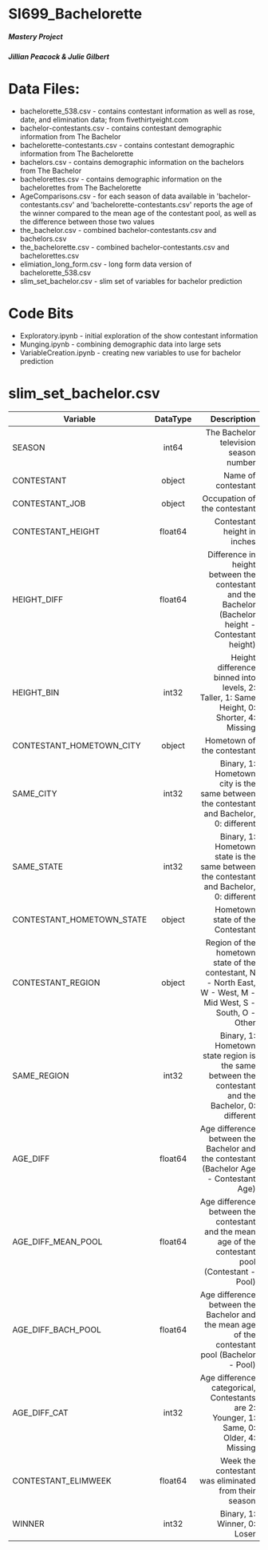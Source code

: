 # SI699_Bachelorette
##### Mastery Project
##### Jillian Peacock & Julie Gilbert


# Data Files:
* bachelorette_538.csv - contains contestant information as well as rose, date, and elimination data; from fivethirtyeight.com
* bachelor-contestants.csv - contains contestant demographic information from The Bachelor
* bachelorette-contestants.csv - contains contestant demographic information from The Bachelorette
* bachelors.csv - contains demographic information on the bachelors from The Bachelor
* bachelorettes.csv - contains demographic information on the bachelorettes from The Bachelorette
* AgeComparisons.csv - for each season of data available in 'bachelor-contestants.csv' and 'bachelorette-contestants.csv' reports the age of the winner compared to the mean age of the contestant pool, as well as the difference between those two values
* the_bachelor.csv - combined bachelor-contestants.csv and bachelors.csv
* the_bachelorette.csv - combined bachelor-contestants.csv and bachelorettes.csv
* elimiation_long_form.csv - long form data version of bachelorette_538.csv
* slim_set_bachelor.csv - slim set of variables for bachelor prediction

# Code Bits
* Exploratory.ipynb - initial exploration of the show contestant information
* Munging.ipynb - combining demographic data into large sets
* VariableCreation.ipynb - creating new variables to use for bachelor prediction

# slim_set_bachelor.csv
| Variable                 | DataType | Description |
| ------------------------ |:--------:| -----------:|
| SEASON                   |  int64   | The Bachelor television season number |
| CONTESTANT               |  object  | Name of contestant |
| CONTESTANT_JOB           |  object  | Occupation of the contestant |
| CONTESTANT_HEIGHT        |  float64 | Contestant height in inches |
| HEIGHT_DIFF              |  float64 | Difference in height between the contestant and the Bachelor (Bachelor height - Contestant height) |
| HEIGHT_BIN               |  int32   | Height difference binned into levels, 2: Taller, 1: Same Height, 0: Shorter, 4: Missing |
| CONTESTANT_HOMETOWN_CITY |  object  | Hometown of the contestant |
| SAME_CITY                |  int32   | Binary, 1: Hometown city is the same between the contestant and Bachelor, 0: different |
| SAME_STATE               |  int32   | Binary, 1: Hometown state is the same between the contestant and Bachelor, 0: different |
| CONTESTANT_HOMETOWN_STATE|  object  | Hometown state of the Contestant |
| CONTESTANT_REGION        |  object  | Region of the hometown state of the contestant, N - North East, W - West, M - Mid West, S - South, O - Other |
| SAME_REGION              |  int32   | Binary, 1: Hometown state region is the same between the contestant and the Bachelor, 0: different |
| AGE_DIFF                 |  float64 | Age difference between the Bachelor and the contestant (Bachelor Age - Contestant Age) |
| AGE_DIFF_MEAN_POOL       |  float64 | Age difference between the contestant and the mean age of the contestant pool (Contestant - Pool) |
| AGE_DIFF_BACH_POOL       |  float64 | Age difference between the Bachelor and the mean age of the contestant pool (Bachelor - Pool) |
| AGE_DIFF_CAT             |  int32   | Age difference categorical, Contestants are 2: Younger, 1: Same, 0: Older, 4: Missing |
| CONTESTANT_ELIMWEEK      |  float64 | Week the contestant was eliminated from their season |
| WINNER                   |  int32   | Binary, 1: Winner, 0: Loser |    
